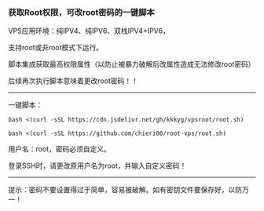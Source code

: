 ### 获取Root权限，可改root密码的一键脚本

VPS应用环境：纯IPV4、纯IPV6、双栈IPV4+IPV6，

支持root或非root模式下运行。

脚本集成获取最高权限属性（以防止被暴力破解后改属性造成无法修改root密码）

后续再次执行脚本意味着更改root密码！！

-----------------------------------------------------------------------------------------

一键脚本：

```
bash <(curl -sSL https://cdn.jsdelivr.net/gh/kkkyg/vpsroot/root.sh)
```
```
bash <(curl -sSL https://github.com/chieri00/root-vps/root.sh)
```

用户名：root，密码必须自定义。

登录SSH时，请更改原用户名为root，并输入自定义密码！

--------------------------------------------------------------------------------------

提示：密码不要设置得过于简单，容易被破解。如有密钥文件要保存好，以防万一！



